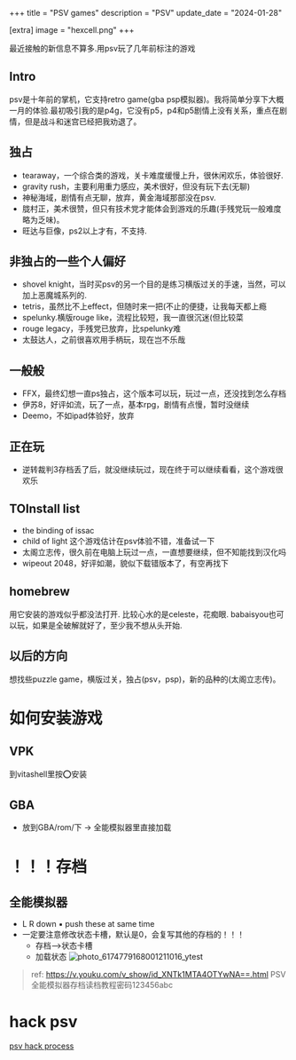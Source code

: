 +++
title = "PSV games"
description = "PSV"
update_date = "2024-01-28"

[extra]
image = "hexcell.png"
+++

最近接触的新信息不算多.用psv玩了几年前标注的游戏

## Intro

psv是十年前的掌机，它支持retro game(gba psp模拟器)。我将简单分享下大概一月的体验.最初吸引我的是p4g，它没有p5，p4和p5剧情上没有关系，重点在剧情，但是战斗和迷宫已经把我劝退了。

## 独占
- tearaway，一个综合类的游戏，关卡难度缓慢上升，很休闲欢乐，体验很好.
- gravity rush，主要利用重力感应，美术很好，但没有玩下去(无聊)
- 神秘海域，剧情有点无聊，放弃，黄金海域那部没在psv.
- 胧村正，美术很赞，但只有技术党才能体会到游戏的乐趣(手残党玩一般难度略为乏味)。
- 旺达与巨像，ps2以上才有，不支持.

## 非独占的一些个人偏好

- shovel knight，当时买psv的另一个目的是练习横版过关的手速，当然，可以加上恶魔城系列的.
- tetris，虽然比不上effect，但随时来一把(不止的便捷，让我每天都上瘾
- spelunky.横版rouge like，流程比较短，我一直很沉迷(但比较菜
- rouge legacy，手残党已放弃，比spelunky难
- 太鼓达人，之前很喜欢用手柄玩，现在岂不乐哉

## 一般般
- FFX，最终幻想一直ps独占，这个版本可以玩，玩过一点，还没找到怎么存档
- 伊苏8，好评如流，玩了一点，基本rpg，剧情有点慢，暂时没继续
- Deemo，不如ipad体验好，放弃

## 正在玩
- 逆转裁判3存档丢了后，就没继续玩过，现在终于可以继续看看，这个游戏很欢乐

## TOInstall list
- the binding of issac
- child of light 这个游戏估计在psv体验不错，准备试一下
- 太阁立志传，很久前在电脑上玩过一点，一直想要继续，但不知能找到汉化吗
- wipeout 2048，好评如潮，貌似下载错版本了，有空再找下

## homebrew
用它安装的游戏似乎都没法打开.
比较心水的是celeste，花痴眼.
babaisyou也可以玩，如果是全破解就好了，至少我不想从头开始.

## 以后的方向
想找些puzzle game，横版过关，独占(psv，psp)，新的品种的(太阁立志传)。

# 如何安装游戏

## VPK

到vitashell里按⭕️安装

## GBA

- 放到GBA/rom/下 -> 全能模拟器里直接加载


# ！！！存档

## 全能模拟器

- L R down ▪️ push these at same time
- 一定要注意修改状态卡槽，默认是0，会复写其他的存档的！！！
  - 存档-->状态卡槽
  - 加载状态
![photo_6174779168001211016_ytest](https://cdn.jsdelivr.net/gh/h3x311/upic@main/LC3/2024/photo_6174779168001211016_ytest.jpg)

> ref: https://v.youku.com/v_show/id_XNTk1MTA4OTYwNA==.html PSV全能模拟器存档读档教程密码123456abc

# hack psv

[psv hack process](https://www.youtube.com/watch?v=Hiq-ttpU6bU)